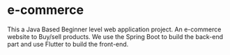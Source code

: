 # e-commerce
This a Java Based Beginner level web application project. An e-commerce website to Buy/sell products. We use the Spring Boot to build the back-end part and use Flutter to build the front-end.


